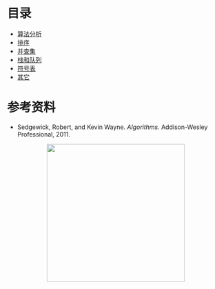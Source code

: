 # 目录

- [算法分析](notes/算法%20-%20算法分析.md)
- [排序](notes/算法%20-%20排序.md)
- [并查集](notes/算法%20-%20并查集.md)
- [栈和队列](notes/算法%20-%20栈和队列.md)
- [符号表](notes/算法%20-%20符号表.md)
- [其它](notes/算法%20-%20其它.md)

# 参考资料

- Sedgewick, Robert, and Kevin Wayne. _Algorithms_. Addison-Wesley Professional, 2011.






<div align="center"><img width="320px" src="https://cs-notes-1256109796.cos.ap-guangzhou.myqcloud.com/githubio/公众号二维码-1.png"></img></div>
